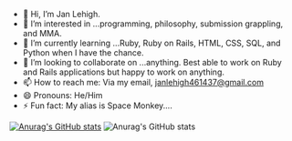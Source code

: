 - 👋 Hi, I’m Jan Lehigh.
- 👀 I’m interested in ...programming, philosophy, submission grappling, and MMA. 
- 🌱 I’m currently learning ...Ruby, Ruby on Rails, HTML, CSS, SQL, and Python when I have the chance. 
- 💞️ I’m looking to collaborate on ...anything. Best able to work on Ruby and Rails applications but happy to work on anything. 
- 📫 How to reach me: Via my email, janlehigh461437@gmail.com
- 😄 Pronouns: He/Him
- ⚡ Fun fact: My alias is Space Monkey....

[![Anurag's GitHub stats](https://github-readme-stats.vercel.app/api?username=JCL461437)](https://github.com/JCL461437/github-readme-stats)
![Anurag's GitHub stats](https://github-readme-stats.vercel.app/api?username=JCL461437&show=reviews,discussions_started,discussions_answered,prs_merged,prs_merged_percentage)
<!---
JCL461437/JCL461437 is a ✨ special ✨ repository because its `README.md` (this file) appears on your GitHub profile.
You can click the Preview link to take a look at your changes.
--->
